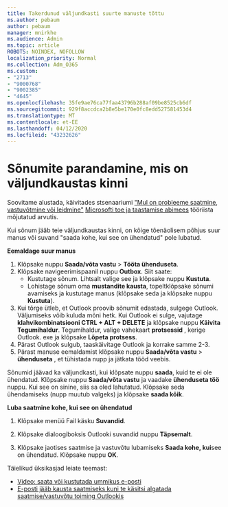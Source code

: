 ```yaml
---
title: Takerdunud väljundkasti suurte manuste tõttu
ms.author: pebaum
author: pebaum
manager: mnirkhe
ms.audience: Admin
ms.topic: article
ROBOTS: NOINDEX, NOFOLLOW
localization_priority: Normal
ms.collection: Adm_O365
ms.custom:
- "2713"
- "9000768"
- "9002385"
- "4645"
ms.openlocfilehash: 35fe9ae76ca77faa43796b288af09be8525cb6df
ms.sourcegitcommit: 929f8accdca2b8e5be170e0fc8edd527581453d4
ms.translationtype: MT
ms.contentlocale: et-EE
ms.lasthandoff: 04/12/2020
ms.locfileid: "43232626"
---
```

# <a name="fix-messages-that-are-stuck-in-the-outbox"></a>Sõnumite parandamine, mis on väljundkaustas kinni

Soovitame alustada, käivitades stsenaariumi ["Mul on probleeme saatmine, vastuvõtmine või leidmine"](https://aka.ms/SaRA-OutlookSendReceive) [Microsofti toe ja taastamise abimees](https://diagnostics.office.com/#/) tööriista mõjutatud arvutis.

Kui sõnum jääb teie väljundkaustas kinni, on kõige tõenäolisem põhjus suur manus või suvand "saada kohe, kui see on ühendatud" pole lubatud.

**Eemaldage suur manus**

1. Klõpsake nuppu **Saada/võta vastu** > **Tööta ühenduseta**. 
2. Klõpsake navigeerimispaanil nuppu **Outbox**. Siit saate: 
    - Kustutage sõnum. Lihtsalt valige see ja klõpsake nuppu **Kustuta**.
    - Lohistage sõnum oma **mustandite kausta**, topeltklõpsake sõnumi avamiseks ja kustutage manus (klõpsake seda ja klõpsake nuppu **Kustuta**).
3. Kui tõrge ütleb, et Outlook proovib sõnumit edastada, sulgege Outlook. Väljumiseks võib kuluda mõni hetk. Kui Outlook ei sulge, vajutage **klahvikombinatsiooni CTRL + ALT + DELETE** ja klõpsake nuppu **Käivita Tegumihaldur**. Tegumihaldur, valige vahekaart **protsessid** , kerige Outlook. exe ja klõpsake **Lõpeta protsess**.
4. Pärast Outlook sulgub, taaskäivitage Outlook ja korrake samme 2-3. 
5. Pärast manuse eemaldamist klõpsake nuppu **Saada/võta vastu** > **ühenduseta** , et tühistada nupp ja jätkata tööd veebis. 

Sõnumid jäävad ka väljundkasti, kui klõpsate nuppu **saada**, kuid te ei ole ühendatud. Klõpsake nuppu **Saada/võta vastu** ja vaadake **ühenduseta töö** nuppu. Kui see on sinine, siis sa oled lahutatud. Klõpsake seda ühendamiseks (nupp muutub valgeks) ja klõpsake **saada kõik**.
 
**Luba saatmine kohe, kui see on ühendatud**
 
1. Klõpsake menüü Fail käsku **Suvandid**.

2. Klõpsake dialoogiboksis Outlooki suvandid nuppu **Täpsemalt**.

3. Klõpsake jaotises saatmise ja vastuvõtu lubamiseks **Saada kohe, kui**see on ühendatud. Klõpsake nuppu **OK**.
 
Täielikud üksikasjad leiate teemast:
- [Video: saata või kustutada ummikus e-posti](https://support.office.com/article/Video-Send-or-delete-an-email-stuck-in-your-outbox-26d5d34a-4e5f-444a-a9e8-44db04a94dec) 
- [E-posti jääb kausta saatmiseks kuni te käsitsi algatada saatmise/vastuvõtu toiming Outlookis](https://support.microsoft.com/help/2797572/email-stays-in-the-outbox-folder-until-you-manually-initiate-a-send-re)
